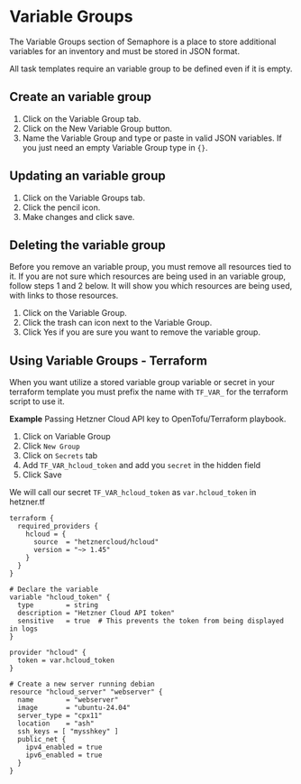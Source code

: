 # Variable Groups

The Variable Groups section of Semaphore is a place to store additional variables for an inventory and must be stored in JSON format.

All task templates require an variable group to be defined even if it is empty. 

## Create an variable group
1. Click on the Variable Group tab.
2. Click on the New Variable Group button.
3. Name the Variable Group and type or paste in valid JSON variables. If you just need an empty Variable Group type in ```{}```.

## Updating an variable group
1. Click on the Variable Groups tab.
2. Click the pencil icon.
3. Make changes and click save.

## Deleting the variable group
Before you remove an variable proup, you must remove all resources tied to it.
If you are not sure which resources are being used in an variable group, follow steps 1 and 2 below. It will show you which resources are being used, with links to those resources.

1. Click on the Variable Group.
2. Click the trash can icon next to the Variable Group.
3. Click Yes if you are sure you want to remove the variable group.

## Using Variable Groups - Terraform
When you want utilize a stored variable group variable or secret in your terraform template you must prefix the name with `TF_VAR_` for the terraform script to use it. 

**Example**
Passing Hetzner Cloud API key to OpenTofu/Terraform playbook. 

1. Click on Variable Group
2. Click `New Group`
3. Click on `Secrets` tab
4. Add `TF_VAR_hcloud_token` and add you `secret` in the hidden field
5. Click Save

We will call our secret `TF_VAR_hcloud_token` as `var.hcloud_token` in 
hetzner.tf
```
terraform {
  required_providers {
    hcloud = {
      source  = "hetznercloud/hcloud"
      version = "~> 1.45"
    }
  }
}

# Declare the variable
variable "hcloud_token" {
  type        = string
  description = "Hetzner Cloud API token"
  sensitive   = true  # This prevents the token from being displayed in logs
}

provider "hcloud" {
  token = var.hcloud_token
}

# Create a new server running debian
resource "hcloud_server" "webserver" {
  name        = "webserver"
  image       = "ubuntu-24.04"
  server_type = "cpx11" 
  location    = "ash"
  ssh_keys = [ "mysshkey" ]
  public_net {
    ipv4_enabled = true
    ipv6_enabled = true
  }
}
``` 
